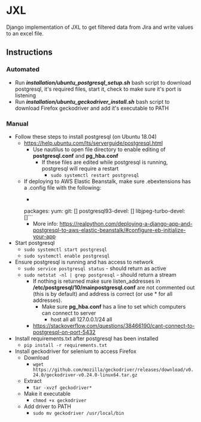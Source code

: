 # JXL
Django implementation of JXL to get filtered data from Jira and write values to an excel file.

## Instructions
### Automated
* Run ***installation/ubuntu_postgresql_setup.sh*** bash script to download postgresql, it's required files, start it, check to make
sure it's port is listening
* Run ***installation/ubuntu_geckodriver_install.sh*** bash script to download Firefox geckodriver and
add it's executable to PATH

### Manual
* Follow these steps to install postgresql (on Ubuntu 18.04)
  * https://help.ubuntu.com/lts/serverguide/postgresql.html
    * Use nautilus to open file directory to enable editing of **postgresql.conf** and **pg_hba.conf**
      * If these files are edited while postgresql is running, postgresql will require a restart
        * ```sudo systemctl restart postgresql```
  * If deploying to AWS Elastic Beanstalk, make sure .ebextensions has a .config file with the following:
    * ```yaml
    packages:
      yum:
        git: []
          postgresql93-devel: []
          libjpeg-turbo-devel: []```
      * More info: https://realpython.com/deploying-a-django-app-and-postgresql-to-aws-elastic-beanstalk/#configure-eb-initialize-your-app
* Start postgresql
  * ```sudo systemctl start postgresql```
  * ```sudo systemctl enable postgresql```
* Ensure postgresql is running and has access to network
  * ```sudo service postgresql status``` - should return as active
  * ```sudo netstat -nl | grep postgresql``` - should return a stream
    * If nothing is returned make sure listen_addresses in **/etc/postgresql/10/mainpostgresql.conf** are
    not commented out (this is by default) and address is correct (or use * for all addresses).
      * Make sure **pg_hba.conf** has a line to set which computers can connect to server
        * host  all  all  127.0.0.1/24  all
    * https://stackoverflow.com/questions/38466190/cant-connect-to-postgresql-on-port-5432
* Install requirements.txt after postgresql has been installed
  * ```pip install -r requirements.txt```
* Install geckodriver for selenium to access Firefox
  * Download
    * ```wget https://github.com/mozilla/geckodriver/releases/download/v0.24.0/geckodriver-v0.24.0-linux64.tar.gz```
  * Extract
    * ```tar -xvzf geckodriver*```
  * Make it executable
    * ```chmod +x geckodriver```
  * Add driver to PATH
    * ```sudo mv geckodriver /usr/local/bin```
